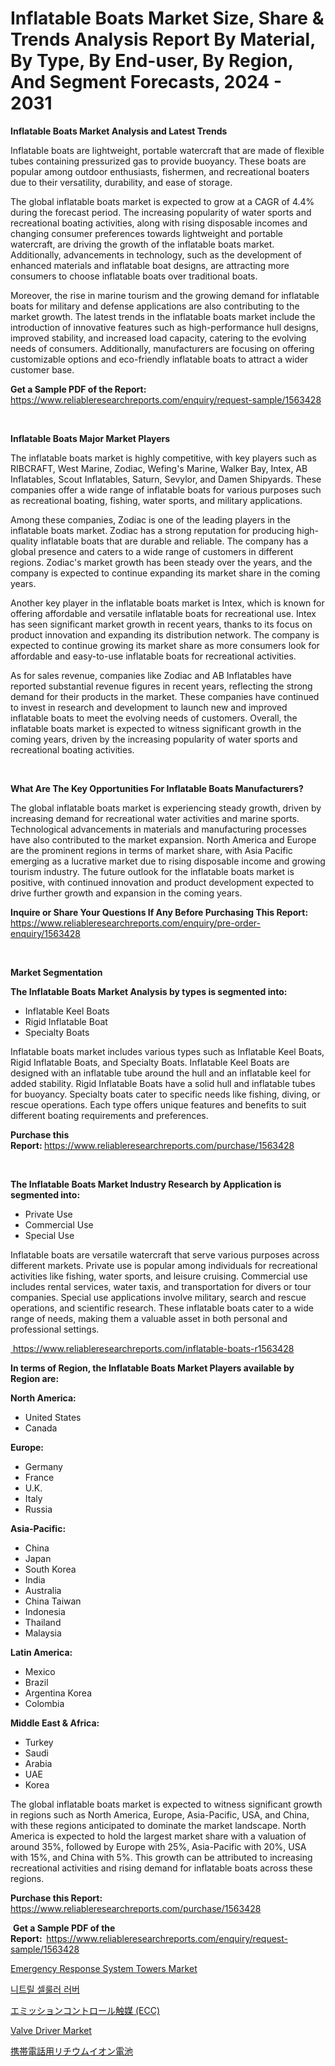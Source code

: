 <p><h1>Inflatable Boats Market Size, Share & Trends Analysis Report By Material, By Type, By End-user, By Region, And Segment Forecasts, 2024 - 2031</h1></p><p><strong>Inflatable Boats Market Analysis and Latest Trends</strong></p>
<p><p>Inflatable boats are lightweight, portable watercraft that are made of flexible tubes containing pressurized gas to provide buoyancy. These boats are popular among outdoor enthusiasts, fishermen, and recreational boaters due to their versatility, durability, and ease of storage.</p><p>The global inflatable boats market is expected to grow at a CAGR of 4.4% during the forecast period. The increasing popularity of water sports and recreational boating activities, along with rising disposable incomes and changing consumer preferences towards lightweight and portable watercraft, are driving the growth of the inflatable boats market. Additionally, advancements in technology, such as the development of enhanced materials and inflatable boat designs, are attracting more consumers to choose inflatable boats over traditional boats.</p><p>Moreover, the rise in marine tourism and the growing demand for inflatable boats for military and defense applications are also contributing to the market growth. The latest trends in the inflatable boats market include the introduction of innovative features such as high-performance hull designs, improved stability, and increased load capacity, catering to the evolving needs of consumers. Additionally, manufacturers are focusing on offering customizable options and eco-friendly inflatable boats to attract a wider customer base.</p></p>
<p><strong>Get a Sample PDF of the Report:&nbsp;</strong> <a href="https://www.reliableresearchreports.com/enquiry/request-sample/1563428">https://www.reliableresearchreports.com/enquiry/request-sample/1563428</a></p>
<p>&nbsp;</p>
<p><strong>Inflatable Boats Major Market Players</strong></p>
<p><p>The inflatable boats market is highly competitive, with key players such as RIBCRAFT, West Marine, Zodiac, Wefing's Marine, Walker Bay, Intex, AB Inflatables, Scout Inflatables, Saturn, Sevylor, and Damen Shipyards. These companies offer a wide range of inflatable boats for various purposes such as recreational boating, fishing, water sports, and military applications.</p><p>Among these companies, Zodiac is one of the leading players in the inflatable boats market. Zodiac has a strong reputation for producing high-quality inflatable boats that are durable and reliable. The company has a global presence and caters to a wide range of customers in different regions. Zodiac's market growth has been steady over the years, and the company is expected to continue expanding its market share in the coming years.</p><p>Another key player in the inflatable boats market is Intex, which is known for offering affordable and versatile inflatable boats for recreational use. Intex has seen significant market growth in recent years, thanks to its focus on product innovation and expanding its distribution network. The company is expected to continue growing its market share as more consumers look for affordable and easy-to-use inflatable boats for recreational activities.</p><p>As for sales revenue, companies like Zodiac and AB Inflatables have reported substantial revenue figures in recent years, reflecting the strong demand for their products in the market. These companies have continued to invest in research and development to launch new and improved inflatable boats to meet the evolving needs of customers. Overall, the inflatable boats market is expected to witness significant growth in the coming years, driven by the increasing popularity of water sports and recreational boating activities.</p></p>
<p>&nbsp;</p>
<p><strong>What Are The Key Opportunities For Inflatable Boats Manufacturers?</strong></p>
<p><p>The global inflatable boats market is experiencing steady growth, driven by increasing demand for recreational water activities and marine sports. Technological advancements in materials and manufacturing processes have also contributed to the market expansion. North America and Europe are the prominent regions in terms of market share, with Asia Pacific emerging as a lucrative market due to rising disposable income and growing tourism industry. The future outlook for the inflatable boats market is positive, with continued innovation and product development expected to drive further growth and expansion in the coming years.</p></p>
<p><strong>Inquire or Share Your Questions If Any Before Purchasing This Report:</strong> <a href="https://www.reliableresearchreports.com/enquiry/pre-order-enquiry/1563428">https://www.reliableresearchreports.com/enquiry/pre-order-enquiry/1563428</a></p>
<p>&nbsp;</p>
<p><strong>Market Segmentation</strong></p>
<p><strong>The Inflatable Boats Market Analysis by types is segmented into:</strong></p>
<p><ul><li>Inflatable Keel Boats</li><li>Rigid Inflatable Boat</li><li>Specialty Boats</li></ul></p>
<p><p>Inflatable boats market includes various types such as Inflatable Keel Boats, Rigid Inflatable Boats, and Specialty Boats. Inflatable Keel Boats are designed with an inflatable tube around the hull and an inflatable keel for added stability. Rigid Inflatable Boats have a solid hull and inflatable tubes for buoyancy. Specialty boats cater to specific needs like fishing, diving, or rescue operations. Each type offers unique features and benefits to suit different boating requirements and preferences.</p></p>
<p><strong>Purchase this Report:&nbsp;</strong><a href="https://www.reliableresearchreports.com/purchase/1563428">https://www.reliableresearchreports.com/purchase/1563428</a></p>
<p>&nbsp;</p>
<p><strong>The Inflatable Boats Market Industry Research by Application is segmented into:</strong></p>
<p><ul><li>Private Use</li><li>Commercial Use</li><li>Special Use</li></ul></p>
<p><p>Inflatable boats are versatile watercraft that serve various purposes across different markets. Private use is popular among individuals for recreational activities like fishing, water sports, and leisure cruising. Commercial use includes rental services, water taxis, and transportation for divers or tour companies. Special use applications involve military, search and rescue operations, and scientific research. These inflatable boats cater to a wide range of needs, making them a valuable asset in both personal and professional settings.</p></p>
<p><a href="https://www.reliableresearchreports.com/inflatable-boats-r1563428">&nbsp;https://www.reliableresearchreports.com/inflatable-boats-r1563428</a></p>
<p><strong>In terms of Region, the Inflatable Boats Market Players available by Region are:</strong></p>
<p>
    <p> <strong> North America: </strong>
        <ul>
            <li>United States</li>
            <li>Canada</li>
        </ul>
        </p> 
    <p> <strong> Europe: </strong>
        <ul>
            <li>Germany</li>
            <li>France</li>
            <li>U.K.</li>
            <li>Italy</li>
            <li>Russia</li>
        </ul>
        </p> 
    <p> <strong> Asia-Pacific: </strong>
        <ul>
            <li>China</li>
            <li>Japan</li>
            <li>South Korea</li>
            <li>India</li>
            <li>Australia</li>
            <li>China Taiwan</li>
            <li>Indonesia</li>
            <li>Thailand</li>
            <li>Malaysia</li>
        </ul>
        </p> 
    <p> <strong> Latin America: </strong>
        <ul>
            <li>Mexico</li>
            <li>Brazil</li>
            <li>Argentina Korea</li>
            <li>Colombia</li>
        </ul>
        </p> 
    <p> <strong> Middle East & Africa: </strong>
        <ul>
            <li>Turkey</li>
            <li>Saudi</li>
            <li>Arabia</li>
            <li>UAE</li>
            <li>Korea</li>
        </ul>
    </p>
    </p>
<p><p>The global inflatable boats market is expected to witness significant growth in regions such as North America, Europe, Asia-Pacific, USA, and China, with these regions anticipated to dominate the market landscape. North America is expected to hold the largest market share with a valuation of around 35%, followed by Europe with 25%, Asia-Pacific with 20%, USA with 15%, and China with 5%. This growth can be attributed to increasing recreational activities and rising demand for inflatable boats across these regions.</p></p>
<p><strong>Purchase this Report: </strong><a href="https://www.reliableresearchreports.com/purchase/1563428">https://www.reliableresearchreports.com/purchase/1563428</a></p>
<p>&nbsp;<strong>Get a Sample PDF of the Report:&nbsp;&nbsp;</strong><a href="https://www.reliableresearchreports.com/enquiry/request-sample/1563428">https://www.reliableresearchreports.com/enquiry/request-sample/1563428</a></p>
<p><strong></strong></p>
<p><p><a href="https://github.com/ChiragRp1/Market-Research-Report-List-5/blob/main/emergency-response-system-towers-market.md">Emergency Response System Towers Market</a></p><p><a href="https://github.com/ThomasElmes2022/Market-Research-Report-List-1/blob/main/9430571112602.md">니트릴 셀룰러 러버</a></p><p><a href="https://github.com/ycmtqqhvk3273/Market-Research-Report-List-2/blob/main/1910928120545.md">エミッションコントロール触媒 (ECC)</a></p><p><a href="https://github.com/rakibtthstu9900/Market-Research-Report-List-1/blob/main/valve-driver-market.md">Valve Driver Market</a></p><p><a href="https://github.com/mathieurico66/Market-Research-Report-List-2/blob/main/2178856120546.md">携帯電話用リチウムイオン電池</a></p></p>